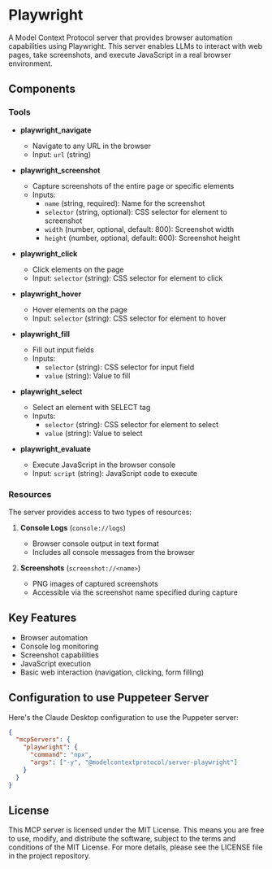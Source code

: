 # Playwright

A Model Context Protocol server that provides browser automation capabilities using Playwright. This server enables LLMs to interact with web pages, take screenshots, and execute JavaScript in a real browser environment.

## Components

### Tools

- **playwright_navigate**
  - Navigate to any URL in the browser
  - Input: `url` (string)

- **playwright_screenshot**
  - Capture screenshots of the entire page or specific elements
  - Inputs:
    - `name` (string, required): Name for the screenshot
    - `selector` (string, optional): CSS selector for element to screenshot
    - `width` (number, optional, default: 800): Screenshot width
    - `height` (number, optional, default: 600): Screenshot height

- **playwright_click**
  - Click elements on the page
  - Input: `selector` (string): CSS selector for element to click

- **playwright_hover**
  - Hover elements on the page
  - Input: `selector` (string): CSS selector for element to hover

- **playwright_fill**
  - Fill out input fields
  - Inputs:
    - `selector` (string): CSS selector for input field
    - `value` (string): Value to fill

- **playwright_select**
  - Select an element with SELECT tag
  - Inputs:
    - `selector` (string): CSS selector for element to select
    - `value` (string): Value to select

- **playwright_evaluate**
  - Execute JavaScript in the browser console
  - Input: `script` (string): JavaScript code to execute

### Resources

The server provides access to two types of resources:

1. **Console Logs** (`console://logs`)
   - Browser console output in text format
   - Includes all console messages from the browser

2. **Screenshots** (`screenshot://<name>`)
   - PNG images of captured screenshots
   - Accessible via the screenshot name specified during capture

## Key Features

- Browser automation
- Console log monitoring
- Screenshot capabilities
- JavaScript execution
- Basic web interaction (navigation, clicking, form filling)

## Configuration to use Puppeteer Server
Here's the Claude Desktop configuration to use the Puppeter server:

```json
{
  "mcpServers": {
    "playwright": {
      "command": "npx",
      "args": ["-y", "@modelcontextprotocol/server-playwright"]
    }
  }
}
```

## License

This MCP server is licensed under the MIT License. This means you are free to use, modify, and distribute the software, subject to the terms and conditions of the MIT License. For more details, please see the LICENSE file in the project repository.

